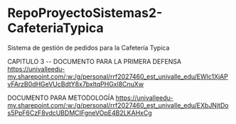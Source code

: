 # RepoProyectoSistemas2-CafeteriaTypica
Sistema de gestión de pedidos para la Cafetería Typica


CAPITULO 3 -- DOCUMENTO PARA LA PRIMERA DEFENSA
https://univalleedu-my.sharepoint.com/:w:/g/personal/rrf2027460_est_univalle_edu/EWlc1XjAPvFArzB0dHGeVUcBdtY8x7bxltqPHGxl8CnuXw


DOCUMENTO PARA METODOLOGÍA 
https://univalleedu-my.sharepoint.com/:w:/g/personal/rrf2027460_est_univalle_edu/EXbJNjtDos5PpF6CzF8vdcUBDMCIFgneVOpE4B2LKAHxCg
